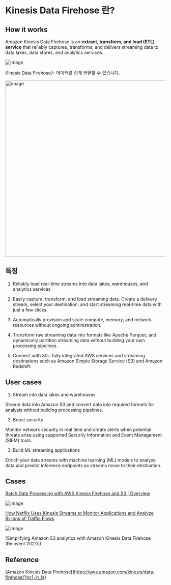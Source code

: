# Kinesis Data Firehose 란?

## How it works 

Amazon Kinesis Data Firehose is an **extract, transform, and load (ETL) service** that reliably captures, transforms, and delivers streaming data to data lakes, data stores, and analytics services.

![image](https://user-images.githubusercontent.com/52392004/164175010-b8aa82e4-6fbc-42a2-992b-a18348456a3b.png)

Kinesis Data Firehose는 데이터를 쉽게 변환할 수 있습니다.

<img width="555" alt="image" src="https://user-images.githubusercontent.com/52392004/165638323-5731e488-66cb-48a8-8574-db076a3875e4.png">


## 특징

1) Reliably load real-time streams into data lakes, warehouses, and analytics services

2) Easily capture, transform, and load streaming data. Create a delivery stream, select your destination, and start streaming real-time data with just a few clicks.

3) Automatically provision and scale compute, memory, and network resources without ongoing administration.

4) Transform raw streaming data into formats like Apache Parquet, and dynamically partition streaming data without building your own processing pipelines.

5) Connect with 30+ fully integrated AWS services and streaming destinations such as Amazon Simple Storage Service (S3) and Amazon Redshift.


## User cases

1) Stream into data lakes and warehouses

Stream data into Amazon S3 and convert data into required formats for analysis without building processing pipelines.

2) Boost security

Monitor network security in real time and create alerts when potential threats arise using supported Security Information and Event Management (SIEM) tools.

3) Build ML streaming applications

Enrich your data streams with machine learning (ML) models to analyze data and predict inference endpoints as streams move to their destination.


## Cases

[Batch Data Processing with AWS Kinesis Firehose and S3 | Overview](https://www.youtube.com/watch?v=DPT3swb6zgI)

![image](https://user-images.githubusercontent.com/52392004/164176143-88620a53-df06-49b9-8955-dac84af6a09b.png)

[How Netflix Uses Kinesis Streams to Monitor Applications and Analyze Billions of Traffic Flows](https://www.youtube.com/watch?v=8tsIqfvizpU)

![image](https://user-images.githubusercontent.com/52392004/164176361-a6261ad7-d33e-44bd-8835-4eff343978a6.png)


[Simplifying Amazon S3 analytics with Amazon Kinesis Data Firehose (Reinvent 2021)](


## Reference 

[Amazon Kinesis Data Firehose[(https://aws.amazon.com/kinesis/data-firehose/?nc1=h_ls)


